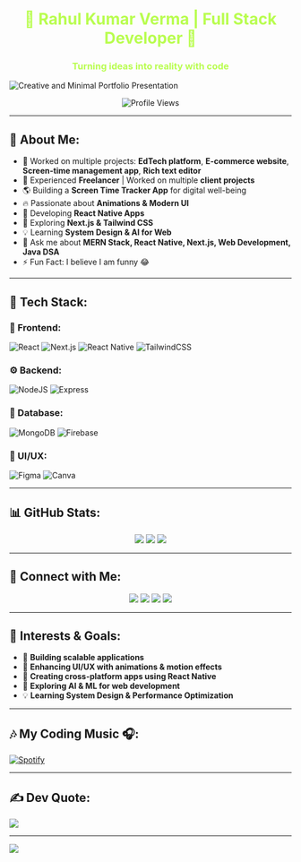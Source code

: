 <h1 align="center" style="color:#B9FD50;">🚀 Rahul Kumar Verma | Full Stack Developer 🚀</h1>
<h3 align="center" style="color:#B9FD50;">Turning ideas into reality with code</h3>

![Creative and Minimal Portfolio Presentation](https://github.com/user-attachments/assets/64376240-3965-4688-bfcc-1127c5432f98)



<p align="center">
  <img src="https://komarev.com/ghpvc/?username=devrahuljourney&label=Profile%20views&color=0e75b6&style=flat" alt="Profile Views" />
</p>

---

## 🌟 About Me:
- 🔭 Worked on multiple projects: **EdTech platform**, **E-commerce website**, **Screen-time management app**, **Rich text editor**
- 💼 Experienced **Freelancer** | Worked on multiple **client projects**
- 🌎 Building a **Screen Time Tracker App** for digital well-being
- 🔥 Passionate about **Animations & Modern UI**
- 📱 Developing **React Native Apps**
- 🎨 Exploring **Next.js & Tailwind CSS**
- 💡 Learning **System Design & AI for Web**
- 💬 Ask me about **MERN Stack, React Native, Next.js, Web Development, Java DSA**
- ⚡ Fun Fact: I believe I am funny 😂

---

## 🚀 Tech Stack:
### 🎨 Frontend:
![React](https://img.shields.io/badge/React-%2361DAFB.svg?style=for-the-badge&logo=react&logoColor=black)
![Next.js](https://img.shields.io/badge/Next.js-black?style=for-the-badge&logo=next.js&logoColor=white)
![React Native](https://img.shields.io/badge/React%20Native-%2361DAFB.svg?style=for-the-badge&logo=react&logoColor=black)
![TailwindCSS](https://img.shields.io/badge/TailwindCSS-%2338B2AC.svg?style=for-the-badge&logo=tailwind-css&logoColor=white)

### ⚙️ Backend:
![NodeJS](https://img.shields.io/badge/Node.js-6DA55F?style=for-the-badge&logo=node.js&logoColor=white)
![Express](https://img.shields.io/badge/Express.js-%23404d59.svg?style=for-the-badge&logo=express&logoColor=white)

### 🔗 Database:
![MongoDB](https://img.shields.io/badge/MongoDB-%234ea94b.svg?style=for-the-badge&logo=mongodb&logoColor=white)
![Firebase](https://img.shields.io/badge/Firebase-%23FFCA28.svg?style=for-the-badge&logo=firebase&logoColor=white)

### 🎨 UI/UX:
![Figma](https://img.shields.io/badge/Figma-%23F24E1E.svg?style=for-the-badge&logo=figma&logoColor=white)
![Canva](https://img.shields.io/badge/Canva-%2300C4CC.svg?style=for-the-badge&logo=Canva&logoColor=white)

---

## 📊 GitHub Stats:
<p align="center">
  <img src="https://github-readme-stats.vercel.app/api?username=devrahuljourney&theme=dark&hide_border=false&include_all_commits=true&count_private=true&title_color=#B9FD50&icon_color=#B9FD50&text_color=white" />
  <img src="https://github-readme-streak-stats.herokuapp.com/?user=devrahuljourney&theme=dark&hide_border=false&fire=#B9FD50" />
  <img src="https://github-readme-stats.vercel.app/api/top-langs/?username=devrahuljourney&theme=dark&hide_border=false&layout=compact&title_color=#B9FD50" />
</p>

---

## 🔗 Connect with Me:
<p align="center">
<a href="https://linkedin.com/in/devrahhuljourney"><img src="https://img.shields.io/badge/LinkedIn-%230077B5.svg?style=for-the-badge&logo=linkedin&logoColor=white" /></a>
<a href="https://twitter.com/devrahuljourney"><img src="https://img.shields.io/badge/Twitter-%231DA1F2.svg?style=for-the-badge&logo=Twitter&logoColor=white" /></a>
<a href="https://www.leetcode.com/devrahuljourney"><img src="https://img.shields.io/badge/LeetCode-000?style=for-the-badge&logo=leetcode&logoColor=yellow" /></a>
<a href="https://auth.geeksforgeeks.org/user/devrahuljourney"><img src="https://img.shields.io/badge/GeeksforGeeks-008000?style=for-the-badge&logo=geeksforgeeks&logoColor=white" /></a>
</p>

---

## 🎯 Interests & Goals:
- 🚀 **Building scalable applications**
- 🎨 **Enhancing UI/UX with animations & motion effects**
- 📱 **Creating cross-platform apps using React Native**
- 🤖 **Exploring AI & ML for web development**
- 💡 **Learning System Design & Performance Optimization**

---

## 🎶 My Coding Music 🎧:
[![Spotify](https://novatorem.vercel.app/api/spotify)](https://open.spotify.com/user/yourspotifyid)

---

## ✍️ Dev Quote:
![](https://quotes-github-readme.vercel.app/api?type=horizontal&theme=dark)

---

[![](https://visitcount.itsvg.in/api?id=devrahuljourney&icon=5&color=0)](https://visitcount.itsvg.in)
